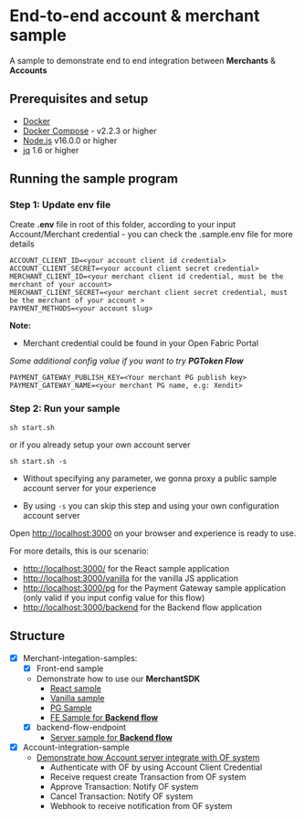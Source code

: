 # End-to-end account & merchant sample

A sample to demonstrate end to end integration between ****Merchants**** & ****Accounts****

## Prerequisites and setup

* [Docker](https://www.docker.com/products/overview)
* [Docker Compose](https://docs.docker.com/compose/overview/) - v2.2.3 or higher
* [Node.js](https://nodejs.org/en/) v16.0.0 or higher
* [jq](https://stedolan.github.io/jq/) 1.6 or higher

## Running the sample program

### Step 1: Update env file

Create **.env** file in root of this folder, according to your input Account/Merchant credential - you can check the .sample.env file for more details

```shell
ACCOUNT_CLIENT_ID=<your account client id credential>
ACCOUNT_CLIENT_SECRET=<your account client secret credential>
MERCHANT_CLIENT_ID=<your merchant client id credential, must be the merchant of your account>
MERCHANT_CLIENT_SECRET=<your merchant client secret credential, must be the merchant of your account >
PAYMENT_METHODS=<your account slug>
```

**Note:**

* Merchant credential could be found in your Open Fabric Portal

*Some additional config value if you want to try ***PGToken Flow****

```shell
PAYMENT_GATEWAY_PUBLISH_KEY=<Your merchant PG publish key>
PAYMENT_GATEWAY_NAME=<your merchant PG name, e.g: Xendit>
```

### Step 2: Run your sample

```shell
sh start.sh
```

or if you already setup your own account server

```shell
sh start.sh -s
```

* Without specifying any parameter, we gonna proxy a public sample account server for your experience

* By using `-s` you can skip this step and using your own configuration account server

Open <http://localhost:3000> on your browser and experience is ready to use.

For more details, this is our scenario:

* [http://localhost:3000/](http://localhost:3000/) for the React sample application
* [http://localhost:3000/vanilla](http://localhost:3000/vanilla) for the vanilla JS application
* [http://localhost:3000/pg](http://localhost:3000/pg) for the Payment Gateway sample application (only valid if you input config value for this flow)
* [http://localhost:3000/backend](http://localhost:3000/backend) for the Backend flow application

## Structure

* [x] Merchant-integation-samples:
  * [x] Front-end sample
  * Demonstrate how to use our **MerchantSDK** 
    * [React sample](merchant-integration-samples/frontend-sample/src/FillSample.tsx) 
    * [Vanilla sample](merchant-integration-samples/frontend-sample/server/public/vanilla.html)
    * [PG Sample](merchant-integration-samples/frontend-sample/src/PGSample.tsx)
    * [FE Sample for **Backend flow**](merchant-integration-samples/frontend-sample/src/BackendSample.tsx)
  * [x] backend-flow-endpoint
    * [Server  sample for **Backend flow**](merchant-integration-samples/backend-flow-endpoint/index.js)
* [x] Account-integration-sample
  * [Demonstrate how Account server integrate with OF system](account-integration-sample/index.js)
    * Authenticate with OF by using Account Client Credential
    * Receive request create Transaction from OF system
    * Approve Transaction: Notify OF system
    * Cancel Transaction: Notify OF system
    * Webhook to receive notification from OF system
